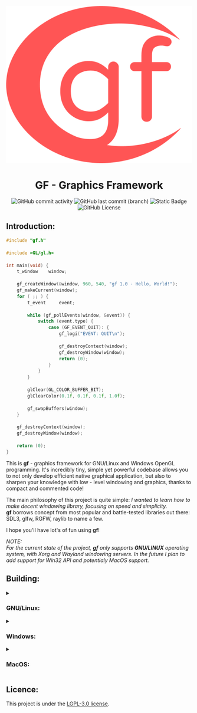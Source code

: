 <div align="center">
  
<img src="./res/img/gf-logo-red.png">

# GF - Graphics Framework

</div>

<div align="center">
  
![GitHub commit activity](https://img.shields.io/github/commit-activity/t/itsYakub/gf?style=for-the-badge)
![GitHub last commit (branch)](https://img.shields.io/github/last-commit/itsYakub/gf/master?style=for-the-badge)
![Static Badge](https://img.shields.io/badge/Made_with-C99-blue?style=for-the-badge)
![GitHub License](https://img.shields.io/github/license/itsYakub/gf?style=for-the-badge)

</div>

## Introduction:

```c
#include "gf.h"

#include <GL/gl.h>

int	main(void) {
	t_window	window;

	gf_createWindow(&window, 960, 540, "gf 1.0 - Hello, World!");
	gf_makeCurrent(window);
	for ( ;; ) {
		t_event		event;
	
		while (gf_pollEvents(window, &event)) {
			switch (event.type) {
				case (GF_EVENT_QUIT): {
					gf_logi("EVENT: QUIT\n");

					gf_destroyContext(window);
					gf_destroyWindow(window);
					return (0);
				}
			}
		}

		glClear(GL_COLOR_BUFFER_BIT);
		glClearColor(0.1f, 0.1f, 0.1f, 1.0f);

		gf_swapBuffers(window);	
	}

	gf_destroyContext(window);	
	gf_destroyWindow(window);
	
	return (0);
}

```

This is **gf** - graphics framework for GNU/Linux and Windows OpenGL programming.
It's incredibly tiny, simple yet powerful codebase allows you to not only develop efficient native graphical application,
but also to sharpen your knowledge with low - level windowing and graphics, thanks to compact and commented code!

The main philosophy of this project is quite simple: *I wanted to learn how to make decent windowing library, focusing on speed and simplicity.* <br>
**gf** borrows concept from most popular and battle-tested libraries out there: SDL3, glfw, RGFW, raylib to name a few.

I hope you'll have lot's of fun using **gf**!

*NOTE:* <br>
*For the current state of the project, **gf** only supports **GNU/LINUX** operating system, with Xorg and Wayland windowing servers. In the future I plan to add support for Win32 API and potentialy MacOS support.*

## Building:
<details>
<summary><h3>GNU/Linux:</h3></summary>

*NOTE:* <br>
*This building steps are described for Debian-based distributions of GNU/Linux. If you're using something different, search for different packages in your package manager.*

#### 1. Download dependencies:

For X11:
- ensure that either: **libX11.so**, **libX11.so.6**, **libX11.so.6.4.0** is present on your system and in your **$PATH**
- ensure that either: **libEGL.so**, **libEGL.so.1** is present on your system and in your **$PATH**
- ensure that either: **libGLX.so**, **libGLX.so.1** is present on your system and in your **$PATH**
- ensure that either: **libGL.so**, **libGL.so.1** is present on your system and in your **$PATH**

#### 2. Clone this repository:

```console
$ git clone https://github.com/itsYakub/gf.git
$ cd ./gf/
```
#### 3. Build the project using GNU Make:

```console
$ make all
```

#### 4. Run one of demo program supplied with the repository:

For the X11 support:
```console
$ gcc ./demo/00-hello-world.c -L. -lgf -lGL
```

</details>
<details>
<summary><h3>Windows:</h3></summary>
  
*NOTE:* <br>
*As of now, **gf** doesn't support Windows platform.*

</details>
<details>
<summary><h3>MacOS:</h3></summary>

*NOTE:* <br>
*As of now, **gf** doesn't support MacOS platform.*

</details>

## Licence:

This project is under the [LGPL-3.0 license](./LICENCE).

